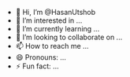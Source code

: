 - 👋 Hi, I’m @HasanUtshob
- 👀 I’m interested in ...
- 🌱 I’m currently learning ...
- 💞️ I’m looking to collaborate on ...
- 📫 How to reach me ...
- 😄 Pronouns: ...
- ⚡ Fun fact: ...

<!---
HasanUtshob/HasanUtshob is a ✨ special ✨ repository because its `README.md` (this file) appears on your GitHub profile.
You can click the Preview link to take a look at your changes.
--->
